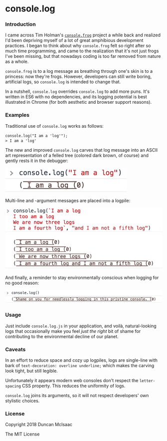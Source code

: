 # console.log

### Introduction

I came across Tim Holman's [`console.frog`](https://github.com/tholman/console-dot-frog) project a while back and realized I'd been depriving myself of a lot of great amphibious development practices. I began to think about why `console.frog` felt so right after so much time programming, and came to the realization that it's not just frogs I've been missing, but that nowadays coding is too far removed from nature as a whole.

`console.frog` is to a log message as breathing through one's skin is to a princess: now they're frogs. However, developers can still write boring, artificial logs, so `console.log` is intended to change that.

In a nutshell, `console.log` overrides `console.log` to add more puns. It's written in ES6 with no dependencies, and its logging potential is best illustrated in Chrome (for both aesthetic and browser support reasons). 


### Examples

Traditional use of `console.log` works as follows:

```
console.log("I am a 'log'");
> I am a 'log'
```

The new and improved `console.log` carves that log message into an ASCII art representation of a felled tree (colored dark brown, of course) and gently rests it in the debugger:

![Single log](images/single_log.png)

Multi-line and -argument messages are placed into a logpile:

![Logpile](images/logpile.png)

And finally, a reminder to stay environmentally conscious when logging for no good reason:

![Waste not](images/waste_not.png)


### Usage

Just include `console.log.js` in your application, and voilà, natural-looking logs that occasionally make you feel _just the right_ bit of shame for contributing to the environmental decline of our planet.


### Caveats

In an effort to reduce space and cozy up logpiles, logs are single-line with bark of `text-decoration: overline underline;` which makes the carving look tight, but still legible. 

Unfortunately it appears modern web consoles don't respect the `letter-spacing` CSS property. This reduces the uniformity of logs.

`console.log` joins its arguments, so it will not respect developers' own stylistic choices. 


### License

Copyright 2018 Duncan McIsaac

The MIT License